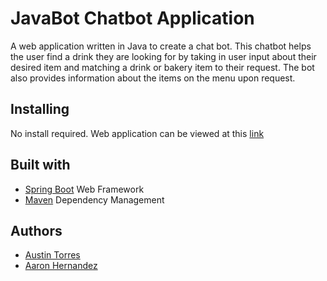 # JavaBot Chatbot Application
A web application written in Java to create a chat bot. This chatbot helps the user find a drink they are looking for by taking in user input about their desired item and matching a drink or bakery item to their request. The bot also provides information about the items on the menu upon request.
## Installing
No install required. Web application can be viewed at this [link](linkgoeshere)
## Built with
* [Spring Boot](https://spring.io/projects/spring-boot) Web Framework
* [Maven](https://maven.apache.org/guides/introduction/introduction-to-dependency-mechanism.html) Dependency Management
## Authors
* [Austin Torres](github.com/austtorres)
* [Aaron Hernandez](https://github.com/aaronmh0305)

